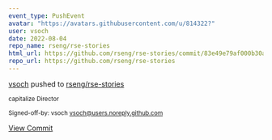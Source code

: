 ```yaml
---
event_type: PushEvent
avatar: "https://avatars.githubusercontent.com/u/814322?"
user: vsoch
date: 2022-08-04
repo_name: rseng/rse-stories
html_url: https://github.com/rseng/rse-stories/commit/83e49e79af000b30af5b6d1cb342dc89e79830b9
repo_url: https://github.com/rseng/rse-stories
---
```


<a href='https://github.com/vsoch' target='_blank'>vsoch</a> pushed to <a href='https://github.com/rseng/rse-stories' target='_blank'>rseng/rse-stories</a>

<small>capitalize Director

Signed-off-by: vsoch <vsoch@users.noreply.github.com></small>

<a href='https://github.com/rseng/rse-stories/commit/83e49e79af000b30af5b6d1cb342dc89e79830b9' target='_blank'>View Commit</a>